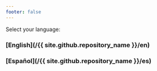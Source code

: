 ```yaml
---
footer: false
---
```


Select your language:

### [English](/{{ site.github.repository_name }}/en)

### [Español](/{{ site.github.repository_name }}/es)
